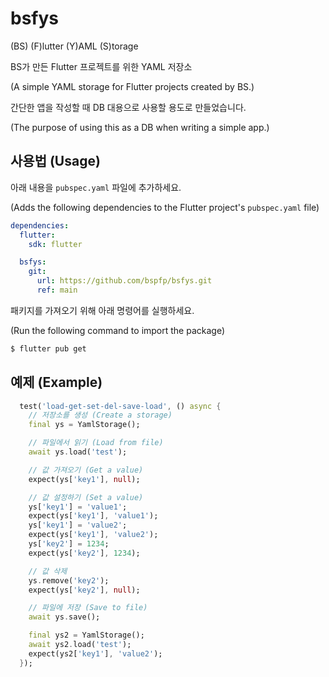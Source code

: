 # bsfys

(BS) (F)lutter (Y)AML (S)torage

BS가 만든 Flutter 프로젝트를 위한 YAML 저장소

(A simple YAML storage for Flutter projects created by BS.)

간단한 앱을 작성할 때 DB 대용으로 사용할 용도로 만들었습니다.

(The purpose of using this as a DB when writing a simple app.)

## 사용법 (Usage)

아래 내용을 `pubspec.yaml` 파일에 추가하세요.

(Adds the following dependencies to the Flutter project's `pubspec.yaml` file)

```yaml
dependencies:
  flutter:
    sdk: flutter

  bsfys:
    git:
      url: https://github.com/bspfp/bsfys.git
      ref: main
```

패키지를 가져오기 위해 아래 명령어를 실행하세요.

(Run the following command to import the package)

```bash
$ flutter pub get
```

## 예제 (Example)

```dart
  test('load-get-set-del-save-load', () async {
    // 저장소를 생성 (Create a storage)
    final ys = YamlStorage();

    // 파일에서 읽기 (Load from file)
    await ys.load('test');

    // 값 가져오기 (Get a value)
    expect(ys['key1'], null);

    // 값 설정하기 (Set a value)
    ys['key1'] = 'value1';
    expect(ys['key1'], 'value1');
    ys['key1'] = 'value2';
    expect(ys['key1'], 'value2');
    ys['key2'] = 1234;
    expect(ys['key2'], 1234);

    // 값 삭제
    ys.remove('key2');
    expect(ys['key2'], null);

    // 파일에 저장 (Save to file)
    await ys.save();

    final ys2 = YamlStorage();
    await ys2.load('test');
    expect(ys2['key1'], 'value2');
  });
```